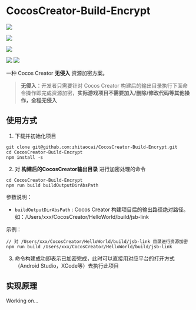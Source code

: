 # CocosCreator-Build-Encrypt

[![](https://img.shields.io/badge/Release-0.1.0-orange.svg)](CHANGELOG.md)

[![](https://img.shields.io/badge/Support-Cocos%20Creator%202.3.3-brightgreen.svg)](http://www.cocos.com/creator)

[![](https://img.shields.io/badge/Unknown%20Support-Cocos%20Creator%202.x.x-lightgrey.svg)](http://www.cocos.com/creator)

[![](https://img.shields.io/badge/Not%20Support-Cocos%20Creator%202.4.+-red.svg)](http://www.cocos.com/creator)
[![](https://img.shields.io/badge/Not%20Support-Cocos%20Creator%201.x.x-red.svg)](http://www.cocos.com/creator)


一种 Cocos Creator **无侵入** 资源加密方案。

> **无侵入**：开发者只需要针对 Cocos Creator 构建后的输出目录执行下面命令操作即完成资源加密，**实际游戏项目不需要加入/删除/修改代码等其他操作，全程无侵入**

## 使用方式

1. 下载并初始化项目

```
git clone git@github.com:zhitaocai/CocosCreator-Build-Encrypt.git
cd CocosCreator-Build-Encrypt
npm install -s 
```

2. 对 **构建后的CocosCreator输出目录** 进行加密处理的命令

```
cd CocosCreator-Build-Encrypt
npm run build buildOutputDirAbsPath
```

参数说明：

* `buildOutputDirAbsPath` : Cocos Creator 构建项目后的输出路径绝对路径。如：/Users/xxx/CocosCreator/HelloWorld/build/jsb-link


示例：

```
// 对 /Users/xxx/CocosCreator/HelloWorld/build/jsb-link 目录进行资源加密
npm run build /Users/xxx/CocosCreator/HelloWorld/build/jsb-link
```

3. 命令构建成功即表示已加密完成，此时可以直接用对应平台的打开方式（Android Studio，XCode等）去执行此项目

## 实现原理

Working on...